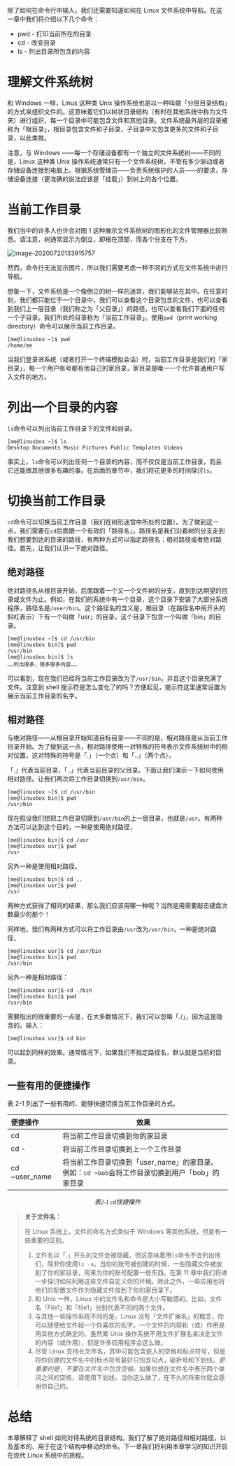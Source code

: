 除了如何在命令行中输入，我们还需要知道如何在 Linux 文件系统中导航。在这一章中我们将介绍以下几个命令：

- pwd - 打印当前所在的目录
- cd - 改变目录
- ls - 列出目录所包含的内容

# 理解文件系统树

和 Windows 一样，Linux 这种类 Unix 操作系统也是以一种叫做「分层目录结构」的方式来组织文件的。这意味着它们以树状目录结构（有时在其他系统中称为文件夹）进行组织，每一个目录中可能包含文件和其他目录。文件系统最外层的目录被称为「根目录」，根目录包含文件和子目录，子目录中又包含更多的文件和子目录，以此类推。

注意，与 Windows ——每一个存储设备都有一个独立的文件系统树——不同的是，Linux 这种类 Unix 操作系统通常只有一个文件系统树，不管有多少驱动或者存储设备连接到电脑上。根据系统管理员——负责系统维护的人员——的要求，存储设备连接（更准确的说法应该是「挂载」）到树上的各个位置。

# 当前工作目录

我们当中的许多人也许会对图 1 这种展示文件系统树的图形化的文件管理器比较熟悉。请注意，树通常显示为倒立，即根在顶部，而各个分支在下方。

![image-20200720133915757](image-20200720133915757.png)

然而，命令行无法显示图片，所以我们需要考虑一种不同的方式在文件系统中进行导航。

想象一下，文件系统是一个像倒立的树一样的迷宫，我们能够站在其中。在任意时刻，我们都只能位于一个目录中，我们可以查看这个目录包含的文件，也可以查看到我们上一层目录（我们称之为「父目录」）的路径，也可以查看我们下面的任何一个子目录。我们所处的目录称为「当前工作目录」。使用`pwd`（print working directory）命令可以展示当前工作目录。

```
[me@linuxbox ~]$ pwd
/home/me
```

当我们登录进系统（或者打开一个终端模拟会话）时，当前工作目录是我们的「家目录」，每一个用户账号都有他自己的家目录，家目录是唯一一个允许普通用户写入文件的地方。

# 列出一个目录的内容

`ls`命令可以列出当前工作目录下的文件和目录。

```
[me@linuxbox ~]$ ls
Desktop Documents Music Pictures Public Templates Videos
```

事实上，`ls`命令可以列出任何一个目录的内容，而不仅仅是当前工作目录，而且它还能做其他很多有趣的事。在后面的章节中，我们将花更多的时间探讨`ls`。

# 切换当前工作目录

`cd`命令可以切换当前工作目录（我们在树形迷宫中所处的位置）。为了做到这一点，我们需要在`cd`后面跟一个有效的「路径名」。路径名是我们沿着树的分支走到我们想要到达的目录的路线，有两种方式可以指定路径名：相对路径或者绝对路径。首先，让我们认识一下绝对路径。

## 绝对路径

绝对路径名从根目录开始，后面跟着一个又一个文件树的分支，直到到达期望的目录或文件为止。例如，在我们的系统中有一个目录，这个目录下安装了大部分系统程序，路径名是`/user/bin`。这个路径名的含义是，根目录（在路径名中用开头的斜杠表示）下有一个叫做「usr」的目录，这个目录下包含一个叫做「bin」的目录。

```
[me@linuxbox ~]$ cd /usr/bin
[me@linuxbox bin]$ pwd
/usr/bin
[me@linuxbox bin]$ ls
……列出很多、很多很多内容……
```

可以看到，现在我们已经将当前工作目录改为了`/usr/bin`，并且这个目录充满了文件。注意到 shell 提示符是怎么变化了的吗？方便起见，提示符这里通常设置为展示当前工作目录的名字。

## 相对路径

与绝对路径——从根目录开始知道目标目录——不同的是，相对路径是从当前工作目录开始。为了做到这一点，相对路径使用一对特殊的符号表示文件系统树中的相对位置，这对特殊的符号是「.」（一个点）和「..」（两个点）。

「.」代表当前目录，「..」代表当前目录的父目录。下面让我们演示一下如何使用相对路径。让我们再次将工作目录切换到`/usr/bin`。

```
[me@linuxbox ~]$ cd /usr/bin
[me@linuxbox bin]$ pwd
/usr/bin
```

现在假设我们想把工作目录切换到`/usr/bin`的上一层目录，也就是`/usr`。有两种方法可以达到这个目的，一种是使用绝对路径，

```
[me@linuxbox bin]$ cd /usr
[me@linuxbox usr]$ pwd
/usr
```

另外一种是使用相对路径。

```
[me@linuxbox bin]$ cd ..
[me@linuxbox usr]$ pwd
/usr
```

两种方式获得了相同的结果，那么我们应该用哪一种呢？当然是用需要敲击键盘次数最少的那个！

同样地，我们有两种方式可以将工作目录由`/usr`改为`/usr/bin`，一种是绝对路径，

```
[me@linuxbox usr]$ cd /usr/bin
[me@linuxbox bin]$ pwd
/usr/bin
```

另外一种是相对路径：

```
[me@linuxbox usr]$ cd ./bin
[me@linuxbox bin]$ pwd
/usr/bin
```

需要指出的很重要的一点是，在大多数情况下，我们可以忽略「./」，因为这是隐含的。输入：

```
[me@linuxbox usr]$ cd bin
```

可以起到同样的效果。通常情况下，如果我们不指定路径名，默认就是当前的目录。

## 一些有用的便捷操作

表 2-1 列出了一些有用的、能够快速切换当前工作目录的方式。

| 便捷操作      | 效果                                                         |
| :------------ | ------------------------------------------------------------ |
| cd            | 将当前工作目录切换到你的家目录                               |
| cd -          | 将当前工作目录切换到上一个工作目录                           |
| cd ~user_name | 将当前工作目录切换到「user_name」的家目录。例如：`cd ~bob`会将工作目录切换到用户「bob」的家目录 |

<center><i><font face="楷体">表2-1 cd快捷操作</i></font></center>

> **关于文件名：**
>
> 在 Linux 系统上，文件的命名方式类似于 Windows 等其他系统，但是有一些重要的区别。
>
> 1. 文件名以「.」开头的文件会被隐藏。但这意味着用`ls`命令不会列出他们，除非你使用`ls -a`。当你的账号被创建的时候，一些隐藏文件被放到了你的家目录，用来为你的账号配置一些东西。在第 11 章中我们将进一步探讨如何利用这些文件自定义你的环境。除此之外，一些应用也将他们的配置文件作为隐藏文件放到了你的家目录下。
> 2. 和 Unix 一样，Linux 中的文件名和命令是大小写敏感的。比如，文件名「File1」和「file1」分别代表不同的两个文件。
> 3. 与其他一些操作系统不同的是，Linux 没有「文件扩展名」的概念，你可以随便给文件起一个你喜欢的名字。一个文件的内容和（或）作用是用其他方式确定的。虽然累 Unix 操作系统不用文件扩展名来决定文件的内容（或作用），但是许多应用程序会这么做。
> 4. 尽管 Linux 支持长文件名，其中可能包含嵌入的空格和标点符号，但是将你创建的文件名中的标点符号最好只包含句点，破折号和下划线。<i>更重要的是，不要在文件名中包含空格。</i>如果你想在文件名中表示两个单词之间的空格，请使用下划线，当你这么做了，在不久的将来你就会感谢你自己的。

# 总结

本章解释了 shell 如何对待系统的目录结构。我们了解了绝对路径和相对路径，以及基本的、用于在这个结构中移动的命令。下一章我们将利用本章学习的知识开启在现代 Linux 系统中的旅程。
